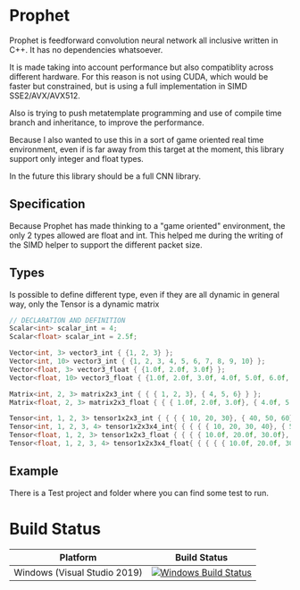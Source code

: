 # Prophet

Prophet is feedforward convolution neural network all inclusive written in C++.
It has no dependencies whatsoever.

It is made taking into account performance but also compatiblity across different hardware.
For this reason is not using CUDA, which  would be faster but constrained, but is using a full implementation in SIMD SSE2/AVX/AVX512.

Also is trying to push metatemplate programming and use of compile time branch and inheritance, to improve the performance.

Because I also wanted to use this in a sort of game oriented real time environment, even if is far away from this target at the moment, this library support only integer and float types.

In the future this library should be a full CNN library.


## Specification

Because Prophet has made thinking to a "game oriented" environment, the only 2 types allowed are float and int.
This helped me during the writing of the SIMD helper to support the different packet size.


## Types

Is possible to define different type, even if they are all dynamic in general way, only the Tensor is a dynamic matrix


```cpp
// DECLARATION AND DEFINITION
Scalar<int> scalar_int = 4;
Scalar<float> scalar_int = 2.5f;

Vector<int, 3> vector3_int { {1, 2, 3} };
Vector<int, 10> vector3_int { {1, 2, 3, 4, 5, 6, 7, 8, 9, 10} };
Vector<float, 3> vector3_float { {1.0f, 2.0f, 3.0f} };
Vector<float, 10> vector3_float { {1.0f, 2.0f, 3.0f, 4.0f, 5.0f, 6.0f, 7.0f, 8.0f, 9.0f, 10.0f} };

Matrix<int, 2, 3> matrix2x3_int { { { 1, 2, 3}, { 4, 5, 6} } };
Matrix<float, 2, 3> matrix2x3_float { { { 1.0f, 2.0f, 3.0f}, { 4.0f, 5.0f, 6.0f} } };

Tensor<int, 1, 2, 3> tensor1x2x3_int { { { { 10, 20, 30}, { 40, 50, 60} } } };
Tensor<int, 1, 2, 3, 4> tensor1x2x3x4_int{ { { { { 10, 20, 30, 40}, { 50, 60, 70, 80}, { 90, 100, 110, 120} }, { { 11, 22, 33, 44}, { 55, 66, 77, 88}, { 99, 110, 121, 132} } } } };
Tensor<float, 1, 2, 3> tensor1x2x3_float { { { { 10.0f, 20.0f, 30.0f}, { 40.0f, 50.0f, 60.0f} } } };
Tensor<float, 1, 2, 3, 4> tensor1x2x3x4_float{ { { { { 10.0f, 20.0f, 30.0f, 40.0f}, { 50.0f, 60.0f, 70.0f, 80.0f}, { 90.0f, 100.0f, 110.0f, 120.0f} }, { { 11.0f, 22.0f, 33.0f, 44.0f}, { 55.0f, 66.0f, 77.0f, 88.0f}, { 99.0f, 110.0f, 121.0f, 132.0f} } } } };
```


## Example

There is a Test project and folder where you can find some test to run.


# Build Status

| Platform | Build Status |
|:--------:|:------------:|
| Windows (Visual Studio 2019) | [![Windows Build Status](https://ci.appveyor.com/api/projects/status/github/kabalmcblade/prophet?branch=master&svg=true)](https://ci.appveyor.com/project/kabalmcblade/prophet) |